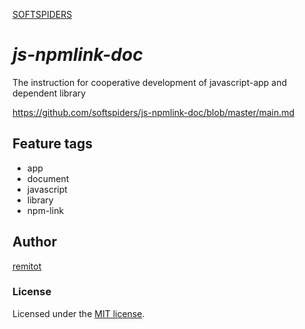 [SOFTSPIDERS](https://github.com/softspiders/softspiders)

# *js-npmlink-doc*

The instruction for cooperative development of javascript-app and dependent library

https://github.com/softspiders/js-npmlink-doc/blob/master/main.md

## Feature tags

- app
- document
- javascript
- library
- npm-link

## Author

[remitot](https://github.com/remitot)

### License

Licensed under the [MIT license](./LICENSE).
